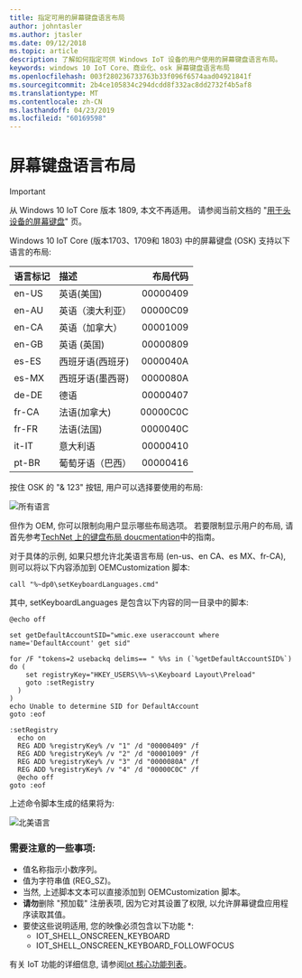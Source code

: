 ```yaml
---
title: 指定可用的屏幕键盘语言布局
author: johntasler
ms.author: jtasler
ms.date: 09/12/2018
ms.topic: article
description: 了解如何指定可供 Windows IoT 设备的用户使用的屏幕键盘语言布局。
keywords: windows 10 IoT Core、商业化、osk 屏幕键盘语言布局
ms.openlocfilehash: 003f280236733763b33f096f6574aad04921841f
ms.sourcegitcommit: 2b4ce105834c294dcdd8f332ac8dd2732f4b5af8
ms.translationtype: MT
ms.contentlocale: zh-CN
ms.lasthandoff: 04/23/2019
ms.locfileid: "60169598"
---
```

# <a name="on-screen-keyboard-language-layouts"></a>屏幕键盘语言布局

> [!IMPORTANT]
> 从 Windows 10 IoT Core 版本 1809, 本文不再适用。 请参阅当前文档的 "[用于头设备的屏幕键盘](./OnScreenKeyboard.md)" 页。

Windows 10 IoT Core (版本1703、1709和 1803) 中的屏幕键盘 (OSK) 支持以下语言的布局:

| 语言标记  | 描述             | 布局代码 |
| :------------ | :---------------------- | -----------:|
| en-US         | 英语(美国) |    00000409 |
| en-AU         | 英语（澳大利亚）     |    00000C09 |
| en-CA         | 英语（加拿大）        |    00001009 |
| en-GB         | 英语 (英国) |    00000809 |
| es-ES         | 西班牙语(西班牙)         |    0000040A |
| es-MX         | 西班牙语(墨西哥)        |    0000080A |
| de-DE         | 德语                  |    00000407 |
| fr-CA         | 法语(加拿大)         |    00000C0C |
| fr-FR         | 法语(法国)         |    0000040C |
| it-IT         | 意大利语                 |    00000410 |
| pt-BR         | 葡萄牙语（巴西）     |    00000416 |

按住 OSK 的 "& 123" 按钮, 用户可以选择要使用的布局:

![所有语言](../media/OnScreenKeyboard/AllLanguages.png)
 
但作为 OEM, 你可以限制向用户显示哪些布局选项。 若要限制显示用户的布局, 请首先参考[TechNet 上的键盘布局 doucmentation](https://technet.microsoft.com/library/cc978687.aspx)中的指南。
 
对于具体的示例, 如果只想允许北美语言布局 (en-us、en CA、es MX、fr-CA), 则可以将以下内容添加到 OEMCustomization 脚本:

```console
call "%~dp0\setKeyboardLanguages.cmd"
```

其中, setKeyboardLanguages 是包含以下内容的同一目录中的脚本:
 
```console
@echo off

set getDefaultAccountSID="wmic.exe useraccount where name='DefaultAccount' get sid"

for /F "tokens=2 usebackq delims== " %%s in (`%getDefaultAccountSID%`) do (
    set registryKey="HKEY_USERS\%%~s\Keyboard Layout\Preload"
    goto :setRegistry
  )
)
echo Unable to determine SID for DefaultAccount
goto :eof

:setRegistry
  echo on
  REG ADD %registryKey% /v "1" /d "00000409" /f
  REG ADD %registryKey% /v "2" /d "00001009" /f
  REG ADD %registryKey% /v "3" /d "0000080A" /f
  REG ADD %registryKey% /v "4" /d "00000C0C" /f
  @echo off
goto :eof
```

上述命令脚本生成的结果将为:

![北美语言](../media/OnScreenKeyboard/NorthAmericanLanguages.png)

### <a name="some-things-to-note"></a>需要注意的一些事项:
*  值名称指示小数序列。
*  值为字符串值 (REG_SZ)。
*  当然, 上述脚本文本可以直接添加到 OEMCustomization 脚本。
*  **请勿**删除 "预加载" 注册表项, 因为它对其设置了权限, 以允许屏幕键盘应用程序读取其值。
*  要使这些说明适用, 您的映像必须包含以下功能 *:
   * IOT_SHELL_ONSCREEN_KEYBOARD
   * IOT_SHELL_ONSCREEN_KEYBOARD_FOLLOWFOCUS

有关 IoT 功能的详细信息, 请参阅[Iot 核心功能列表](https://docs.microsoft.com/windows-hardware/manufacture/iot/iot-core-feature-list)。

